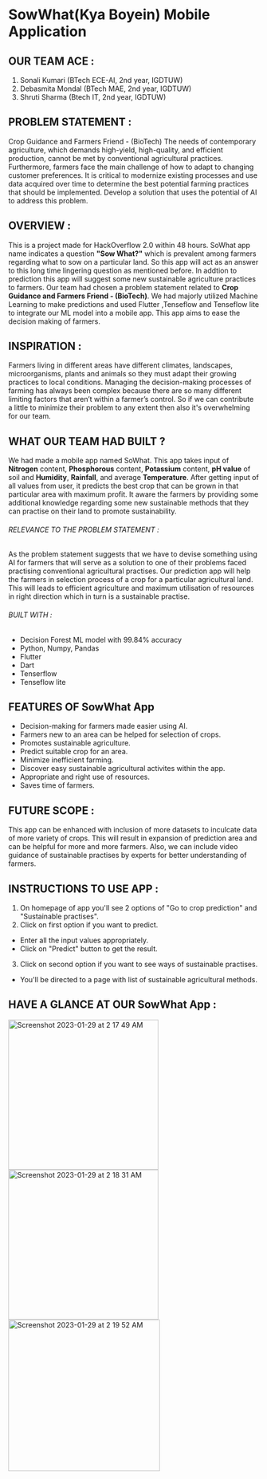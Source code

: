 # SowWhat(Kya Boyein) Mobile Application

## OUR TEAM ACE :
1. Sonali Kumari (BTech ECE-AI, 2nd year, IGDTUW)
2. Debasmita Mondal (BTech MAE, 2nd year, IGDTUW)
3. Shruti Sharma (Btech IT, 2nd year, IGDTUW)

## PROBLEM STATEMENT :
Crop Guidance and Farmers Friend - (BioTech)
The needs of contemporary agriculture, which demands high-yield, high-quality, and efficient production, cannot be met by conventional agricultural practices. Furthermore, farmers face the main challenge of how to adapt to changing customer preferences. It is critical to modernize existing processes and use data acquired over time to determine the best potential farming practices that should be implemented. Develop a solution that uses the potential of AI to address this problem.

## OVERVIEW :  
This is a project made for HackOverflow 2.0 within 48 hours. SoWhat app name indicates a question **"Sow What?"** which is prevalent among farmers regarding what to sow on a particular land. So this app will act as an answer to this long time lingering question as mentioned before. In addtion to prediction this app will suggest some new sustainable agriculture practices to farmers.
Our team had chosen a problem statement related to **Crop Guidance and Farmers Friend - (BioTech)**. We had majorly utilized Machine Learning to make predictions and used Flutter ,Tenseflow and Tenseflow lite to integrate our ML model into a mobile app. This app aims to ease the decision making of farmers.

## INSPIRATION :
Farmers living in different areas have different climates, landscapes, microorganisms, plants and animals so they must adapt their growing practices to local conditions. Managing the decision-making processes of farming has always been complex because there are so many different limiting factors that aren’t within a farmer’s control. So if we can contribute a little to minimize their problem to any extent then also it's overwhelming for our team.

## WHAT OUR TEAM HAD BUILT ?
We had made a mobile app named SoWhat. This app takes input of **Nitrogen** content, **Phosphorous** content, **Potassium** content, **pH value** of soil and **Humidity**, **Rainfall**, and average **Temperature**. After getting input of all values from user, it predicts the best crop that can be grown in that particular area with maximum profit. It aware the farmers by providing some additional knowledge regarding some new sustainable methods that they can practise on their land to promote sustainability. 
###### RELEVANCE TO THE PROBLEM STATEMENT :
As the problem statement suggests that we have to devise something using AI for farmers that will serve as a solution to one of their problems faced practising conventional  agricultural practises. Our prediction app will help the farmers in selection process of a crop for a particular agricultural land. This will leads to efficient agriculture and maximum utilisation of resources in right direction which in turn is a sustainable practise.
###### BUILT WITH :
* Decision Forest ML model with 99.84% accuracy
* Python, Numpy, Pandas
* Flutter
* Dart
* Tenserflow
* Tenseflow lite

## FEATURES OF SowWhat App
* Decision-making for farmers made easier using AI.
* Farmers new to an area can be helped for selection of crops.
* Promotes sustainable agriculture.
* Predict suitable crop for an area.
* Minimize inefficient farming.
* Discover easy sustainable agricultural activites within the app.
* Appropriate and right use of resources.
* Saves time of farmers. 

## FUTURE SCOPE :
This app can be enhanced with inclusion of more datasets to inculcate data of more variety of crops. This will result in expansion of prediction area and can be helpful for more and more farmers. Also, we can include video guidance of sustainable practises by experts for better understanding of farmers. 

## INSTRUCTIONS TO USE APP :
1. On homepage of app you'll see 2 options of "Go to crop prediction" and "Sustainable practises".
2. Click on first option if you want to predict.
* Enter all the input values appropriately.
* Click on "Predict" button to get the result.
3. Click on second option if you want to see ways of sustainable practises.
* You'll be directed to a page with list of sustainable agricultural methods.
 
## HAVE A GLANCE AT OUR SowWhat App :

<img width="301" alt="Screenshot 2023-01-29 at 2 17 49 AM" src="https://user-images.githubusercontent.com/53565103/215290553-431ec11c-c044-4c59-95df-921adaacfdce.png">

<img width="301" alt="Screenshot 2023-01-29 at 2 18 31 AM" src="https://user-images.githubusercontent.com/53565103/215290564-088cd4d7-9b0f-43e6-8043-79e514f1a537.png">

<img width="304" alt="Screenshot 2023-01-29 at 2 19 52 AM" src="https://user-images.githubusercontent.com/53565103/215290570-f9df4ce4-9a1e-4f30-a134-c99c9bf2bb0f.png">
